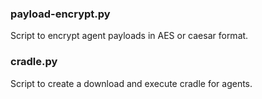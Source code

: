 ### payload-encrypt.py

Script to encrypt agent payloads in AES or caesar format.

### cradle.py

Script to create a download and execute cradle for agents.
